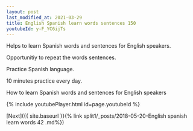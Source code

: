 ```yaml
---
layout: post
last_modified_at: 2021-03-29
title: English Spanish learn words sentences 150 
youtubeId: y-F_YC6ijTs
---
```

 
 
Helps to learn Spanish words and sentences for English speakers.

Opportunitiy to repeat the words sentences. 

Practice Spanish language. 
 
10 minutes practice every day. 
 
How to learn Spanish words and sentences for English speakers 
 
{% include youtubePlayer.html id=page.youtubeId %}
 
 
[Next]({{ site.baseurl }}{% link  split1/_posts/2018-05-20-English spanish learn words 42 .md%})
 
